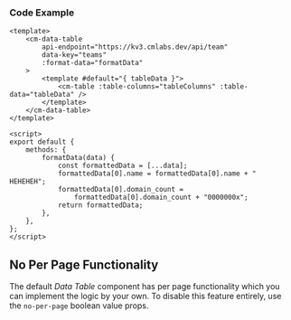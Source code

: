 ### Code Example

```vue
<template>
	<cm-data-table
		api-endpoint="https://kv3.cmlabs.dev/api/team"
		data-key="teams"
		:format-data="formatData"
	>
		<template #default="{ tableData }">
			<cm-table :table-columns="tableColumns" :table-data="tableData" />
		</template>
	</cm-data-table>
</template>

<script>
export default {
	methods: {
		formatData(data) {
			const formattedData = [...data];
			formattedData[0].name = formattedData[0].name + " HEHEHEH";
			formattedData[0].domain_count =
				formattedData[0].domain_count + "0000000x";
			return formattedData;
		},
	},
};
</script>
```

## No Per Page Functionality

The default _Data Table_ component has per page functionality which you can implement the logic by your own.
To disable this feature entirely, use the `no-per-page` boolean value props.
